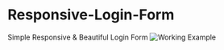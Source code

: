 # Responsive-Login-Form
Simple Responsive &amp; Beautiful Login Form
![Working Example](https://github.com/Shaheryarkhalid/Animated-Button-With-Border-Hover-Animation/assets/41621149/00f1d318-ffe2-41c2-9e5e-9897f4cb7d3b)
